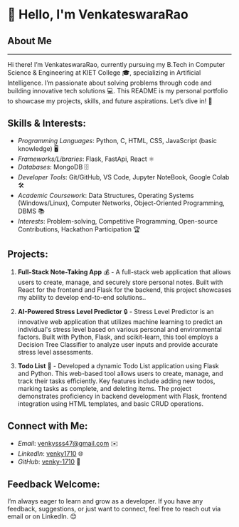 # 👋 Hello, I'm VenkateswaraRao

## About Me
---
Hi there! I’m VenkateswaraRao, currently pursuing my B.Tech in Computer Science & Engineering at KIET College 🎓, specializing in Artificial Intelligence. I’m passionate about solving problems through code and building innovative tech solutions 💻. This README is my personal portfolio to showcase my projects, skills, and future aspirations. Let’s dive in! 🚀

## Skills & Interests:
- *Programming Languages*: Python, C, HTML, CSS, JavaScript (basic knowledge) 🖥️
- *Frameworks/Libraries*: Flask, FastApi, React ⚛️
- *Databases*: MongoDB 🗄️
- *Developer Tools*: Git/GitHub, VS Code, Jupyter NoteBook, Google Colab 🛠️
- *Academic Coursework*: Data Structures, Operating Systems (Windows/Linux), Computer Networks, Object-Oriented Programming, DBMS 📚
- *Interests*: Problem-solving, Competitive Programming, Open-source Contributions, Hackathon Participation 🏆

## Projects:
1. **Full-Stack Note-Taking App** 💰 - A full-stack web application that allows users to create, manage, and securely store personal notes. Built with React for the frontend and Flask for the backend, this project showcases my ability to develop end-to-end solutions..

2. **AI-Powered Stress Level Predictor** 🔒 - Stress Level Predictor is an innovative web application that utilizes machine learning to predict an individual's stress level based on various personal and environmental factors. Built with Python, Flask, and scikit-learn, this tool employs a Decision Tree Classifier to analyze user inputs and provide accurate stress level assessments.

3. **Todo List** 🐍 - Developed a dynamic Todo List application using Flask and Python. This web-based tool allows users to create, manage, and track their tasks efficiently. Key features include adding new todos, marking tasks as complete, and deleting items. The project demonstrates proficiency in backend development with Flask, frontend integration using HTML templates, and basic CRUD operations.

## Connect with Me:
- *Email*: venkysss47@gmail.com ✉️
- *LinkedIn*: [venky1710](https://www.linkedin.com/in/venky1710) 🌐
- *GitHub*: [venky-1710](https://github.com/venky-1710) 🐙

## Feedback Welcome:
I’m always eager to learn and grow as a developer. If you have any feedback, suggestions, or just want to connect, feel free to reach out via email or on LinkedIn. 😊

